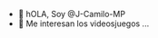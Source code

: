 - 👋 hOLA, Soy @J-Camilo-MP
- 👀 Me interesan los videosjuegos ...

<!---
J-Camilo-MP/J-Camilo-MP is a ✨ special ✨ repository because its `README.md` (this file) appears on your GitHub profile.
You can click the Preview link to take a look at your changes.
--->
